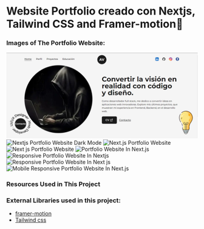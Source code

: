 # Website Portfolio creado con Nextjs, Tailwind CSS and Framer-motion🌟

### Images of The Portfolio Website:

![Nextjs Portfolio Website](/website%20images/home-light-desktop.png)
![Nextjs Portfolio Website Dark Mode]()
![Next.js Portfolio Website]()
![Next js Portfolio Website]()
![Portfolio Website In Next.js]()
![Responsive Portfolio Website In Nextjs]()
![Responsive Portfolio Website In Next js]()
![Mobile Responsive Portfolio Website In Next.js]()

### Resources Used in This Project


### External Libraries used in this project:

- [framer-motion](https://www.framer.com/motion/) <br />
- [Tailwind css](https://tailwindcss.com/) <br />


